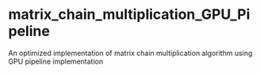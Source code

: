 # matrix_chain_multiplication_GPU_Pipeline
An optimized implementation of matrix chain multiplication algorithm using GPU pipeline implementation
